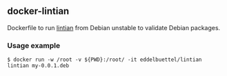 
## docker-lintian

Dockerfile to run [lintian](https://packages.debian.org/sid/lintian) from
Debian unstable to validate Debian packages.

### Usage example

```
$ docker run -w /root -v ${PWD}:/root/ -it eddelbuettel/lintian lintian my-0.0.1.deb
```
